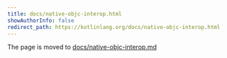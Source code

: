 ```yaml
---
title: docs/native-objc-interop.html
showAuthorInfo: false
redirect_path: https://kotlinlang.org/docs/native-objc-interop.html
---
```


The page is moved to [docs/native-objc-interop.md](docs/native-objc-interop.md)
